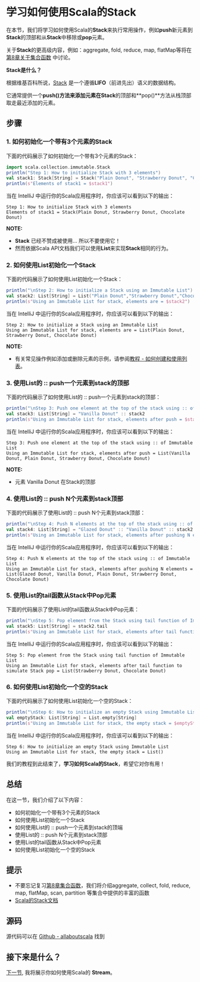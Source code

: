 # 学习如何使用Scala的Stack

在本节，我们将学习如何使用Scala的**Stack**来执行常用操作，例如**push**新元素到**Stack**的顶部和从**Stack**中移除或**pop**元素。
 
关于**Stack**的更高级内容，例如：aggregate, fold, reduce, map, flatMap等将在 [第8章关于集合函数](tutorial/8_1.md) 中讨论。

**Stack是什么？**

根据维基百科所说，[Stack](https://en.wikipedia.org/wiki/Stack_(abstract_data_type)) 是一个遵循**LIFO**（前进先出）语义的数据结构。

它通常提供一个**push()**方法来添加元素在**Stack**的顶部和**pop()**方法从栈顶部取走最近添加的元素。

## 步骤

### 1. 如何初始化一个带有3个元素的Stack

下面的代码展示了如何初始化一个带有3个元素的Stack：

```scala
import scala.collection.immutable.Stack
println("Step 1: How to initialize Stack with 3 elements")
val stack1: Stack[String] = Stack("Plain Donut", "Strawberry Donut", "Chocolate Donut")
println(s"Elements of stack1 = $stack1")


```

当在 IntelliJ 中运行你的Scala应用程序时，你应该可以看到以下的输出：

```
Step 1: How to initialize Stack with 3 elements
Elements of stack1 = Stack(Plain Donut, Strawberry Donut, Chocolate Donut)

```

**NOTE:**

- **Stack** 已经不赞成被使用...  所以不要使用它！
- 然而依据Scala API文档我们可以使用**List**来实现**Stack**相同的行为。

### 2. 如何使用List初始化一个Stack

下面的代码展示了如何使用List初始化一个Stack：


```scala
println("\nStep 2: How to initialize a Stack using an Immutable List")
val stack2: List[String] = List("Plain Donut","Strawberry Donut","Chocolate Donut")
println(s"Using an Immutable List for stack, elements are = $stack2")

```

当在 IntelliJ 中运行你的Scala应用程序时，你应该可以看到以下的输出：

```
Step 2: How to initialize a Stack using an Immutable List
Using an Immutable List for stack, elements are = List(Plain Donut, Strawberry Donut, Chocolate Donut)

```

**NOTE:**

- 有关常见操作例如添加或删除元素的示例，请参阅[教程 - 如何创建和使用列表](tutorial/6_2.md)。

### 3. 使用List的 :: push一个元素到stack的顶部

下面的代码展示了如何使用List的 :: push一个元素到stack的顶部：

```scala
println("\nStep 3: Push one element at the top of the stack using :: of Immutable List")
val stack3: List[String] = "Vanilla Donut" :: stack2
println(s"Using an Immutable List for stack, elements after push = $stack3")

```

当在 IntelliJ 中运行你的Scala应用程序时，你应该可以看到以下的输出：

```
Step 3: Push one element at the top of the stack using :: of Immutable List
Using an Immutable List for stack, elements after push = List(Vanilla Donut, Plain Donut, Strawberry Donut, Chocolate Donut)

```

**NOTE:**

- 元素 Vanilla Donut 在Stack的顶部

### 4. 使用List的 :: push N个元素到stack顶部

下面的代码展示了使用List的 :: push N个元素到stack顶部：

```scala
println("\nStep 4: Push N elements at the top of the stack using :: of Immutable List")
val stack4: List[String] = "Glazed Donut" :: "Vanilla Donut" :: stack2
println(s"Using an Immutable List for stack, elements after pushing N elements = $stack4")

```

当在 IntelliJ 中运行你的Scala应用程序时，你应该可以看到以下的输出：

```
Step 4: Push N elements at the top of the stack using :: of Immutable List
Using an Immutable List for stack, elements after pushing N elements = List(Glazed Donut, Vanilla Donut, Plain Donut, Strawberry Donut, Chocolate Donut)

```

### 5. 使用List的tail函数从Stack中Pop元素

下面的代码展示了使用List的tail函数从Stack中Pop元素：

```scala
println("\nStep 5: Pop element from the Stack using tail function of Immutable List")
val stack5: List[String] = stack2.tail
println(s"Using an Immutable List for stack, elements after tail function to simulate Stack pop = $stack5")

```

当在 IntelliJ 中运行你的Scala应用程序时，你应该可以看到以下的输出：

```
Step 5: Pop element from the Stack using tail function of Immutable List
Using an Immutable List for stack, elements after tail function to simulate Stack pop = List(Strawberry Donut, Chocolate Donut)

```

### 6. 如何使用List初始化一个空的Stack

下面的代码展示了如何使用List初始化一个空的Stack：

```scala
println("\nStep 6: How to initialize an empty Stack using Immutable List")
val emptyStack: List[String] = List.empty[String]
println(s"Using an Immutable List for stack, the empty stack = $emptyStack")

```

当在 IntelliJ 中运行你的Scala应用程序时，你应该可以看到以下的输出：

```
Step 6: How to initialize an empty Stack using Immutable List
Using an Immutable List for stack, the empty stack = List()

```

我们的教程到此结束了，**学习如何Scala的Stack**，希望它对你有用！

## 总结

在这一节，我们介绍了以下内容：

- 如何初始化一个带有3个元素的Stack
- 如何使用List初始化一个Stack
- 如何使用List的 :: push一个元素到stack的顶端
- 使用List的 :: push N个元素到stack顶部
- 使用List的tail函数从Stack中Pop元素
- 如何使用List初始化一个空的Stack

## 提示

- 不要忘记复习[第8章集合函数](tutorial/8_1.md)，我们将介绍aggregate, collect, fold, reduce, map, flatMap, scan, partition 等集合中提供的丰富的函数
- [Scala的Stack文档](http://www.scala-lang.org/api/current/#scala.collection.immutable.Stack)

## 源码

源代码可以在 [Github - allaboutscala](https://github.com/nadimbahadoor/allaboutscala) 找到
 
## 接下来是什么？

[下一节](6_16.md), 我将展示你如何使用Scala的 **Stream**。